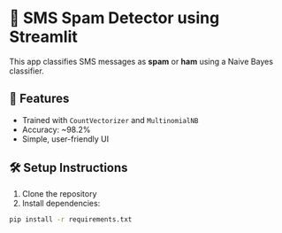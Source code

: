 # 📩 SMS Spam Detector using Streamlit

This app classifies SMS messages as **spam** or **ham** using a Naive Bayes classifier.

## 🚀 Features

- Trained with `CountVectorizer` and `MultinomialNB`
- Accuracy: ~98.2%
- Simple, user-friendly UI

## 🛠️ Setup Instructions

1. Clone the repository
2. Install dependencies:

```bash
pip install -r requirements.txt
```
